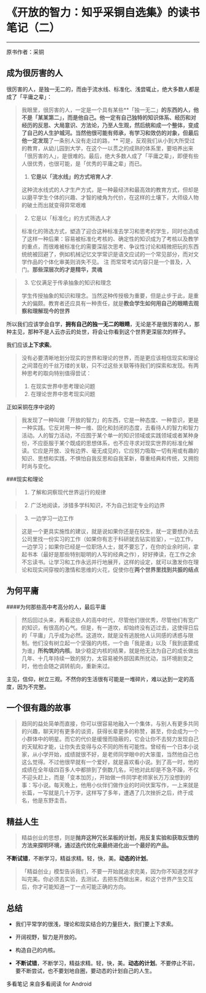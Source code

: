 《开放的智力：知乎采铜自选集》的读书笔记（二）
===
---

原书作者：采铜

成为很厉害的人
---
很厉害的人，是独一无二的，而由于流水线、标准化、浅尝辄止，绝大多数人都是成了「平庸之辈」：
>我眼里，很厉害的人，一定是一个具有某些**「独一无二」**的东西的人，他不是「某某第二」，而是他自己。他一定有自己独特的知识体系、经历和对经历的反思、大局意识、方法论，乃至人生观，然后统和成一个整体，变成了自己的人生护城河。当然他很可能有师承，有学习和效仿的对象，但最后他一定发现**了一条别人没有走过的路，**
>可是，反观我们从小到大所受过的教育，从幼儿园到大学，在这个一以贯之的成熟的体系里，要培养出来「很厉害的人」，是很难的。最后，绝大多数人成了「平庸之辈」，即便有些人很优秀，也很可能，是「优秀的平庸之辈」而已。
>
>1. **它是以「流水线」的方式培育人才**.
> 
>  这种流水线式的人才生产方式，是一种最经济和最高效的教育方式，但却是以磨平学生个体的兴趣、才智的棱角为代价，在这样的土壤下，大师级人物的破土而出就变得异常艰难

>2. 它是以「标准化」的方式筛选人才
>
>  标准化的筛选方式，塑造了迎合这种标准去学习和思考的学生，同时也造成了这样一种后果：容易被标准化考核的、确定性的知识成为了考核以及教学的重点，而很难被标准化的需要深层次思考、争议性讨论和精微把玩的东西统统被回避了，例如机械记忆文学常识是语文应试的一个常见部分，而对文学作品的个体化审美则消失不见。
注	而常常考试内容只是一个普及，入门。**那些深层次的才是精华，灵魂**

>3. 它仅满足于传承抽象的知识和理念
>
>  学生传授抽象的知识和理念。当然这种传授极为重要，但是止步于此，是重大的偏颇。教育者还应具有一种责任，就是**教会学生如何用自己的眼睛去观察和理解现今的世界**

所以我们应该学会自学，**拥有自己的独一无二的眼睛**，无论是不是很厉害的人，那种主见，那种不是人云亦云的处世，将会让你看到这个世界更深层次的样子。

我们应该**上下求索**。


>没有必要清晰地划分现实的世界和理论的世界，而是更应该相信现实和理论之间潜在的千丝万缕的关联，只不过这些关联等待我们的探索和发现。有两种思考的取向特别值得尝试：
>
>1. 在现实世界中思考理论问题
>2. 在理论世界中思考现实问题

正如采铜在序中说的
>我发现了一种叫做「开放的智力」的东西，它是一种态度、一种意识，更是一种实践。它反对用一种一维、固化和封闭的态度，去看待人的智力和智力活动。人的智力活动，不应囿于某个单一的知识领域或实践领域或者某种身份，不应臣服于某个既成的思想体系，也不应寻求对现实世界的标准化解读。它应是开放、没有边界、毫无成见的，它应努力吸取一切有用或有趣的知识、思想和实践，不惧怕自我反思和自我革新，尊重经典和传统，又拥抱时尚与变化。


###现实和理论

>1. 了解和洞察现代世界运行的规律

>2. 广泛地阅读，涉猎多学科知识，不为自己划定专业的边界

>3. 一边学习一边工作
>
>  这是一个更具实施性的建议，就是说如果你还是在校生，就一定要想办法去公司里找一份实习的工作（如果你有志于科研就去钻实验室），一边工作，一边学习；如果你已经是一位职场人士，就不要忘了，在你的业余时间，拿起书本（最好是那些特别聪明的人写的经典之作），好好捧读，在工作之余不忘读书。让学习和工作永远并行地展开，这样的设定，就可以激发你在理论和现实间穿梭的激情和思维的火花，促使你在**两个世界里找到共振的结点**


为何平庸
---
####为何那些高中考高分的人，最后平庸


>然后回过头来，再看这些人的高中时代，尽管他们很优秀，尽管他们有宽广的知识，有很高的心气。但是，有一道坎，却始终没有迈过去，这使得日后的「平庸」几乎成为必然。这道坎，就是没有逃脱他人认同感的诱惑与限制。他们没有树立起一个坚强的内核，一个由「我是谁」以及「我到底要成为谁」**所构筑的内核**。缺少稳定内核的结果，就是他无法为自己的成长做出几年、十几年持续一致的努力，太容易被外部因素所扰动，当环境剧变之时，他也会随之调转航向，重新来过。


主见，信仰，树立三观。不然你的生活很有可能是一堆碎片，难以达到一定的高度，因为不完整。


一个很有趣的故事
--
>趋同的益处简单而直接，你可以很容易地融入一个集体，与别人有更多共同的兴趣，聊天时有更多的谈资，获得长辈更多的称赞，甚至，你会成为一个小群体中的明星。而它的代价是缓慢而隐蔽的，它会让你不去努力发现自己的天赋和才能，让你失去变得与众不同的所有可能性。曾经有一个日本小说家，从小学开始，成绩就很不好，是老师同学眼中的大笨蛋，当然他自己也这么觉得。不过他很早就有一个爱好，就是喜欢看小说。到了高一时，他的成绩在全年级四百多人中都排到了倒数几名，可他对此却是不急不躁，不仅不迎头赶上，而是「变本加厉」，开始做一件同学老师家长万万没想到的事：写小说。每天晚上，他用小伙伴们做作业的时间伏案写作，一上来就是长篇，一写就是几十万字，这样写了多年，遭遇了几次挫折之后，终于成名，他是东野圭吾。

精益人生
---

>精益创业的思想，则是**抛弃这种冗长呆板的计划，用反复实验和获取反馈的方法来探明环境，通过迭代优化来最终进化出一个最好的产品。**


**不断试错**，不断学习，精益求精。轻，快，美。**动态的计划**。

>「精益创业」模型告诉我们，不要一开始就追求完美，因为你不知道怎样才叫完美。你必须去实验，去测试，去把东西做出来，和这个世界产生交互后，你才可能知道一丁一点可能正确的方向。



总结
---
- 我们平常学的很浅，理论和现实结合的力量巨大，我们要上下求索。

- 开阔视野，智力是开放的。

- 构造自己的内核。

- **不断试错**，不断学习，精益求精。轻，快，美。**动态的计划**。不要停止不前，要不断尝试，也不要划地自圈，要动态的计划自己的人生。



多看笔记 来自多看阅读 for Android
